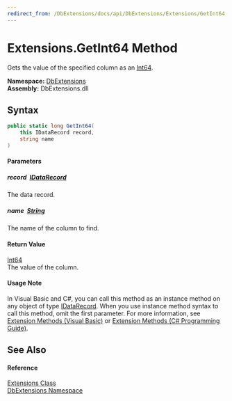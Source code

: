 ```yaml
---
redirect_from: /DbExtensions/docs/api/DbExtensions/Extensions/GetInt64.html
---
```


Extensions.GetInt64 Method
==========================
Gets the value of the specified column as an [Int64][1].
  
**Namespace:** [DbExtensions][2]  
**Assembly:** DbExtensions.dll

Syntax
------

```csharp
public static long GetInt64(
	this IDataRecord record,
	string name
)
```

#### Parameters

##### *record*  [IDataRecord][3]
The data record.

##### *name*  [String][4]
The name of the column to find.

#### Return Value
[Int64][1]  
The value of the column.
#### Usage Note
In Visual Basic and C#, you can call this method as an instance method on any object of type [IDataRecord][3]. When you use instance method syntax to call this method, omit the first parameter. For more information, see [Extension Methods (Visual Basic)][5] or [Extension Methods (C# Programming Guide)][6].

See Also
--------

#### Reference
[Extensions Class][7]  
[DbExtensions Namespace][2]  

[1]: https://learn.microsoft.com/dotnet/api/system.int64
[2]: ../README.md
[3]: https://learn.microsoft.com/dotnet/api/system.data.idatarecord
[4]: https://learn.microsoft.com/dotnet/api/system.string
[5]: https://docs.microsoft.com/dotnet/visual-basic/programming-guide/language-features/procedures/extension-methods
[6]: https://docs.microsoft.com/dotnet/csharp/programming-guide/classes-and-structs/extension-methods
[7]: README.md
